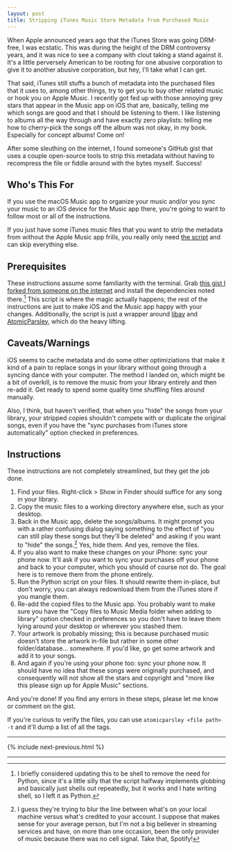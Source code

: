 ```yaml
---
layout: post
title: Stripping iTunes Music Store Metadata from Purchased Music
---
```


When Apple announced years ago that the iTunes Store was going DRM-free, I was ecstatic. This was during the height of the DRM controversy years, and it was nice to see a company with clout taking a stand against it. It's a little perversely American to be rooting for one abusive corporation to give it to another abusive corporation, but hey, I'll take what I can get.

That said, iTunes still stuffs a bunch of metadata into the purchased files that it uses to, among other things, try to get you to buy other related music or hook you on Apple Music. I recently got fed up with those annoying grey stars that appear in the Music app on iOS that are, basically, telling me which songs are good and that I should be listening to them. I like listening to albums all the way through and have exactly zero playlists: telling me how to cherry-pick the songs off the album was not okay, in my book. Especially for concept albums! Come on!

After some sleuthing on the internet, I found someone's GitHub gist that uses a couple open-source tools to strip this metadata without having to recompress the file or fiddle around with the bytes myself. Success!

## Who's This For

If you use the macOS Music app to organize your music and/or you sync your music to an iOS device for the Music app there, you're going to want to follow most or all of the instructions.

If you just have some iTunes music files that you want to strip the metadata from without the Apple Music app frills, you really only need [the script](https://gist.github.com/seansfkelley/69743345339520e75016e010a894ade7) and can skip everything else.

## Prerequisites

These instructions assume some familiarity with the terminal. Grab [this gist I forked from someone on the internet](https://gist.github.com/seansfkelley/69743345339520e75016e010a894ade7) and install the dependencies noted there.[^1] This script is where the magic actually happens; the rest of the instructions are just to make iOS and the Music app happy with your changes. Additionally, the script is just a wrapper around [libav](https://libav.org/) and [AtomicParsley](http://atomicparsley.sourceforge.net/), which do the heavy lifting.

## Caveats/Warnings

iOS seems to cache metadata and do some other optimiziations that make it kind of a pain to replace songs in your library without going through a syncing dance with your computer. The method I landed on, which might be a bit of overkill, is to remove the music from your library entirely and then re-add it. Get ready to spend some quality time shuffling files around manually.

Also, I think, but haven't verified, that when you "hide" the songs from your library, your stripped copies shouldn't compete with or duplicate the original songs, even if you have the "sync purchases from iTunes store automatically" option checked in preferences.

## Instructions

These instructions are not completely streamlined, but they get the job done.

1. Find your files. Right-click > Show in Finder should suffice for any song in your library.
2. Copy the music files to a working directory anywhere else, such as your desktop.
3. Back in the Music app, delete the songs/albums. It might prompt you with a rather confusing dialog saying something to the effect of "you can still play these songs but they'll be deleted" and asking if you want to "hide" the songs.[^2] Yes, hide them. And yes, remove the files.
4. If you also want to make these changes on your iPhone: sync your phone now. It'll ask if you want to sync your purchases off your phone and back to your computer, which you should of course not do. The goal here is to remove them from the phone entirely.
5. Run the Python script on your files. It should rewrite them in-place, but don't worry, you can always redownload them from the iTunes store if you mangle them.
6. Re-add the copied files to the Music app. You probably want to make sure you have the "Copy files to Music Media folder when adding to library" option checked in preferences so you don't have to leave them lying around your desktop or wherever you stashed them.
7. Your artwork is probably missing; this is because purchased music doesn't store the artwork in-file but rather in some other folder/database... somewhere. If you'd like, go get some artwork and add it to your songs.
8. And again if you're using your phone too: sync your phone now. It should have no idea that these songs were originally purchased, and consequently will not show all the stars and copyright and "more like this please sign up for Apple Music" sections.

And you're done! If you find any errors in these steps, please let me know or comment on the gist.

If you're curious to verify the files, you can use `atomicparsley <file path> -t` and it'll dump a list of all the tags.

-------------------------------------------------------------------------------

{% include next-previous.html %}

-------------------------------------------------------------------------------

[^1]: I briefly considered updating this to be shell to remove the need for Python, since it's a little silly that the script halfway implements globbing and basically just shells out repeatedly, but it works and I hate writing shell, so I left it as Python.
[^2]: I guess they're trying to blur the line between what's on your local machine versus what's credited to your account. I suppose that makes sense for your average person, but I'm not a big believer in streaming services and have, on more than one occasion, been the only provider of music because there was no cell signal. Take that, Spotify!
